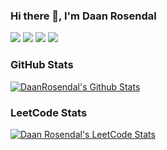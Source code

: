 ### Hi there 👋, I'm Daan Rosendal

[![](https://img.shields.io/badge/resume-lightblue?&style=for-the-badge)](https://daanrosendal.com/resumes/Resume_DaanRosendal.pdf)
[![](https://img.shields.io/badge/linkedin-%230077B5.svg?&style=for-the-badge&logo=linkedin&logoColor=white)](https://www.linkedin.com/in/daanrosendal)
[![](https://img.shields.io/badge/mail-0078D4?style=for-the-badge&logo=microsoft-outlook&logoColor=white)](mailto:daanrosendal@outlook.com)
[![](https://img.shields.io/badge/portfolio-lightblue?&style=for-the-badge)](https://daanrosendal.com/portfolio)

### GitHub Stats
<a href="https://github.com/DaanRosendal?tab=repositories">
  <img title="DaanRosendal's Github Stats" alt="DaanRosendal's Github Stats" src="https://github-readme-stats.vercel.app/api?username=DaanRosendal&theme=dark&show_icons=true&count_private=true&hide_title=true&include_all_commits=true&hide_rank=true&bg_color=00000000&show=reviews,prs_merged,prs_merged_percentage&hide=stars" />
</a>

### LeetCode Stats
<a href="https://leetcode.com/DaanRosendal">
  <img title="Daan Rosendal's LeetCode Stats" alt="Daan Rosendal's LeetCode Stats" src="https://leetcode.card.workers.dev/?username=DaanRosendal&border=0.5&style=auto&font=Baloo%202&width=498&r=0" />
</a>
